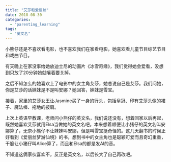 ```yaml
---
title: "艾莎和爱丽丝"
date: 2018-08-30
categories: 
  - "parenting_learning"
tags: 
  - "英文名"
---
```


小熊仔还是不喜欢看电影，也不喜欢我们在家看电影，她喜欢看儿童节目综艺节目和戏曲节目。

有天晚上在家没事给她放迪士尼的动画片《冰雪奇缘》，我们觉得她会爱看，没想到只放了20分钟她就嚷着要关掉。

之后不知怎么的她喜欢上了电影中的女主角艾莎，她总说自己是艾莎。我们问她，你是艾莎的话妹妹是不是叫安娜？她回答，妹妹是雪宝。

接着，家里的艾莎女王让Jasmine买了一身的行头，包括皇冠、印有艾莎头像的裙子、魔法棒、拖地的披肩。

上次上英语早教课，老师问小熊仔的英文名，我们说还没有，想着回家以后再起，既然她喜欢艾莎就用Elsa当做她的英文名吧。本来想着顺便让小猪仔的英文名叫安娜算了，无奈小熊仔不让妹妹叫安娜，但是叫雪宝挺奇怪的。这几天翻书的时候正好看到《爱丽丝梦游仙境》的书，想到书中的女主角也是聪颖可爱而且奇幻重重，干脆让小猪仔叫Alice算了，而且和Elsa的都是发AI的音。

不知道这俩家伙喜欢不，反正是英文名，以后长大了自己再改吧。
